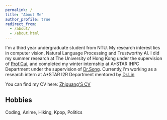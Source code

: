```yaml
---
permalink: /
title: "About Me"
author_profile: true
redirect_from: 
  - /about/
  - /about.html
---
```


I'm a third year undergraduate student from NTU. My research interest lies in computer vision, Natural Language Processing and Trustworthy AI.
I did my summer research at The University of Hong Kong under the supervision of [Prof.Cui](https://i.cs.hku.hk/~heming/), and completed my winter internship at A\*STAR IHPC Department under the supervision of [Dr.Song](https://sites.google.com/view/yutingsong/home). Currently,I'm working as a research intern at A\*STAR I2R Department mentored by [Dr.Lin](https://thomaslin1990.github.io)

You can find my CV here: [Zhiguang'S CV](../assets/CV.pdf)

Hobbies
------
Coding, Anime, Hiking, Kpop, Politics
